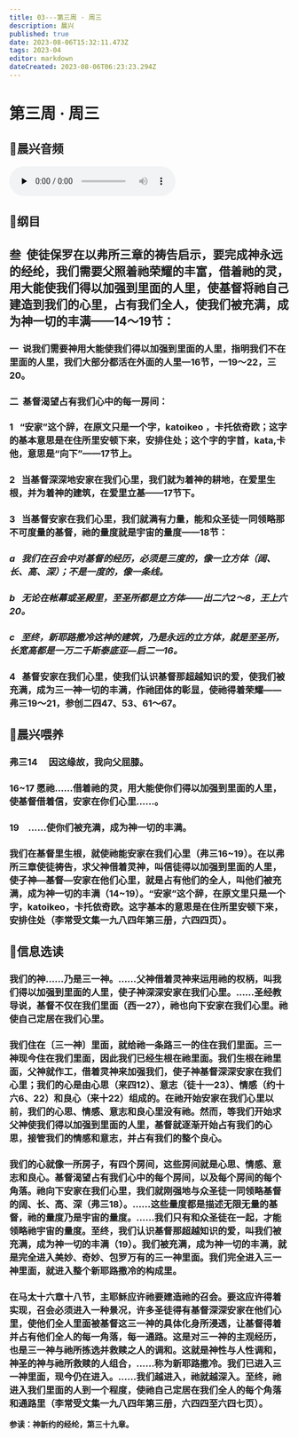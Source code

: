 ```yaml
---
title: 03---第三周 · 周三
description: 晨兴
published: true
date: 2023-08-06T15:32:11.473Z
tags: 2023-04
editor: markdown
dateCreated: 2023-08-06T06:23:23.294Z
---
```


# 第三周 · 周三
## 🎵晨兴音频
<audio id="audio" controls="" preload="none">
      <source id="mp3" src="/2023-04/week3/week3day3.mp3">
</audio>

## 📖纲目

## **叁  使徒保罗在以弗所三章的祷告启示，要完成神永远的经纶，我们需要父照着祂荣耀的丰富，借着祂的灵，用大能使我们得以加强到里面的人里，使基督将祂自己建造到我们的心里，占有我们全人，使我们被充满，成为神一切的丰满——14～19节：**

### 一  说我们需要神用大能使我们得以加强到里面的人里，指明我们不在里面的人里，我们大部分都活在外面的人里—16节，一19～22，三20。

### 二  基督渴望占有我们心中的每一房间：

### 1   “安家”这个辞，在原文只是一个字，katoikeo ，卡托依奇欧；这字的基本意思是在住所里安顿下来，安排住处；这个字的字首，kata,卡他，意思是“向下”——17节上。

### 2   当基督深深地安家在我们心里，我们就为着神的耕地，在爱里生根，并为着神的建筑，在爱里立基——17节下。

### 3   当基督安家在我们心里，我们就满有力量，能和众圣徒一同领略那不可度量的基督，祂的量度就是宇宙的量度——18节：

### *a   我们在召会中对基督的经历，必须是三度的，像一立方体（阔、长、高、深）；不是一度的，像一条线。*

### *b   无论在帐幕或圣殿里，至圣所都是立方体——出二六2～8，王上六20。*

### *c   至终，新耶路撒冷这神的建筑，乃是永远的立方体，就是至圣所，长宽高都是一万二千斯泰底亚—启二一16。*

### 4   基督安家在我们心里，使我们认识基督那超越知识的爱，使我们被充满，成为三一神一切的丰满，作祂团体的彰显，使祂得着荣耀——弗三19～21，参创二四47、53、61～67。

## 📖晨兴喂养

### **弗三14　	因这缘故，我向父屈膝。**

### **16~17	愿祂……借着祂的灵，用大能使你们得以加强到里面的人里，使基督借着信，安家在你们心里……。**

### **19　……使你们被充满，成为神一切的丰满。**

### 我们在基督里生根，就使祂能安家在我们心里（弗三16~19）。在以弗所三章使徒祷告，求父神借着灵神，叫信徒得以加强到里面的人里，使子神—基督—安家在他们心里，就是占有他们的全人，叫他们被充满，成为神一切的丰满（14~19）。“安家”这个辞，在原文里只是一个字，katoikeo，卡托依奇欧。这字基本的意思是在住所里安顿下来，安排住处（李常受文集一九八四年第三册，六四四页）。

## 📖信息选读

### 我们的神……乃是三一神。……父神借着灵神来运用祂的权柄，叫我们得以加强到里面的人里，使子神深深安家在我们心里。……圣经教导说，基督不仅在我们里面（西一27），祂也向下安家在我们心里。祂使自己定居在我们心里。

### 我们住在〔三一神〕里面，就给祂一条路三一的住在我们里面。三一神现今住在我们里面，因此我们已经生根在祂里面。我们生根在祂里面，父神就作工，借着灵神来加强我们，使子神基督深深安家在我们心里；我们的心是由心思（来四12）、意志（徒十一23）、情感（约十六6、22）和良心（来十22）组成的。在祂开始安家在我们心里以前，我们的心思、情感、意志和良心里没有祂。然而，等我们开始求父神使我们得以加强到里面的人里，基督就逐渐开始占有我们的心思，接管我们的情感和意志，并占有我们的整个良心。

### 我们的心就像一所房子，有四个房间，这些房间就是心思、情感、意志和良心。基督渴望占有我们心中的每个房间，以及每个房间的每个角落。祂向下安家在我们心里，我们就刚强地与众圣徒一同领略基督的阔、长、高、深（弗三18）。……这些量度都是描述无限无量的基督，祂的量度乃是宇宙的量度。……我们只有和众圣徒在一起，才能领略祂宇宙的量度。至终，我们认识基督那超越知识的爱，叫我们被充满，成为神一切的丰满（19）。我们被充满，成为神一切的丰满，就是完全进入美妙、奇妙、包罗万有的三一神里面。我们完全进入三一神里面，就进入整个新耶路撒冷的构成里。

### 在马太十六章十八节，主耶稣应许祂要建造祂的召会。要这应许得着实现，召会必须进入一种景况，许多圣徒得有基督深深安家在他们心里，使他们全人里面被基督这三一神的具体化身所浸透，让基督得着并占有他们全人的每一角落，每一通路。这是对三一神的主观经历，也是三一神与祂所拣选并救赎之人的调和。这就是神性与人性调和，神圣的神与祂所救赎的人组合，……称为新耶路撒冷。我们已进入三一神里面，现今仍在进入。……我们越进入，祂就越深入。至终，祂进入我们里面的人到一个程度，使祂自己定居在我们全人的每个角落和通路里（李常受文集一九八四年第三册，六四四至六四七页）。

**参读：神新约的经纶，第三十九章。**
<!-- Google tag (gtag.js) -->
<script async src="https://www.googletagmanager.com/gtag/js?id=G-1P8709Z16T"></script>
<script>
  window.dataLayer = window.dataLayer || [];
  function gtag(){dataLayer.push(arguments);}
  gtag('js', new Date());

  gtag('config', 'G-1P8709Z16T');
</script>